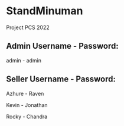 # StandMinuman
Project PCS 2022

## Admin Username - Password:

admin - admin


## Seller Username - Password:

   Azhure - Raven

   Kevin - Jonathan

   Rocky - Chandra
